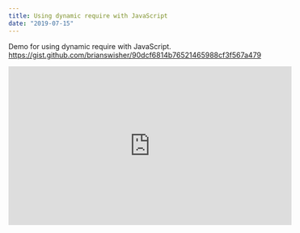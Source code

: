 ```yaml
---
title: Using dynamic require with JavaScript
date: "2019-07-15"
---
```


Demo for using dynamic require with JavaScript.
https://gist.github.com/brianswisher/90dcf6814b76521465988cf3f567a479

<iframe width="560" height="315" src="https://www.youtube.com/embed/LNqTRs7JJ2Q" frameborder="0" allow="accelerometer; autoplay; encrypted-media; gyroscope; picture-in-picture" allowfullscreen></iframe>
